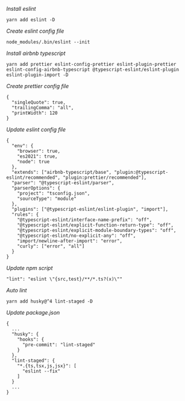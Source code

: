 _Install eslint_

`yarn add eslint -D`

_Create eslint config file_

`node_modules/.bin/eslint --init`

_Install airbnb typescript_

```
yarn add prettier eslint-config-prettier eslint-plugin-prettier eslint-config-airbnb-typescript @typescript-eslint/eslint-plugin eslint-plugin-import -D
```

_Create prettier config file_

```
{
  "singleQuote": true,
  "trailingComma": "all",
  "printWidth": 120
}
```

_Update eslint config file_

```
{
  "env": {
    "browser": true,
    "es2021": true,
    "node": true
  },
  "extends": ["airbnb-typescript/base", "plugin:@typescript-eslint/recommended", "plugin:prettier/recommended"],
  "parser": "@typescript-eslint/parser",
  "parserOptions": {
    "project": "tsconfig.json",
    "sourceType": "module"
  },
  "plugins": ["@typescript-eslint/eslint-plugin", "import"],
  "rules": {
    "@typescript-eslint/interface-name-prefix": "off",
    "@typescript-eslint/explicit-function-return-type": "off",
    "@typescript-eslint/explicit-module-boundary-types": "off",
    "@typescript-eslint/no-explicit-any": "off",
    "import/newline-after-import": "error",
    "curly": ["error", "all"]
  }
}
```

_Update npm script_

`"lint": "eslint \"{src,test}/**/*.ts?(x)\""`

_Auto lint_

```
yarn add husky@^4 lint-staged -D
```

_Update package.json_

```
{
  ...
  "husky": {
    "hooks": {
      "pre-commit": "lint-staged"
    }
  },
  "lint-staged": {
    "*.{ts,tsx,js,jsx}": [
      "eslint --fix"
    ]
  }
  ...
}
```
